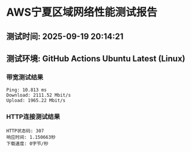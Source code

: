 # AWS宁夏区域网络性能测试报告
## 测试时间: 2025-09-19 20:14:21
## 测试环境: GitHub Actions Ubuntu Latest (Linux)

### 带宽测试结果
```
Ping: 10.813 ms
Download: 2111.52 Mbit/s
Upload: 1965.22 Mbit/s
```

### HTTP连接测试结果
```
HTTP状态码: 307
响应时间: 1.150663秒
下载速度: 0字节/秒
```

